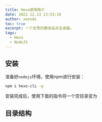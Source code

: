 ```yaml
---
title: Hexo使用简介
date: 2022.12.13 13:53:19
author: xeonds
toc: true
excerpt: 一个优秀的静态站点生成器。
tags:
  - Hexo
  - NodeJS
---
```


## 安装

准备好`nodejs`环境，使用npm进行安装：

```bash
npm i hexo-cli -g
```

安装完成后，使用下面的指令将一个空目录变为

## 目录结构

